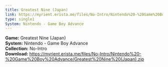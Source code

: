 ```yaml
---
title: Greatest Nine (Japan)
link: https://myrient.erista.me/files/No-Intro/Nintendo%20-%20Game%20Boy%20Advance/Greatest%20Nine%20(Japan).zip
type: single1
System: Nintendo - Game Boy Advance
---
```

<b>Game:</b> Greatest Nine (Japan)<br>
<b>System:</b> Nintendo - Game Boy Advance<br>
<b>Collection:</b> No-Intro<br>
<b>Download:</b> https://myrient.erista.me/files/No-Intro/Nintendo%20-%20Game%20Boy%20Advance/Greatest%20Nine%20(Japan).zip